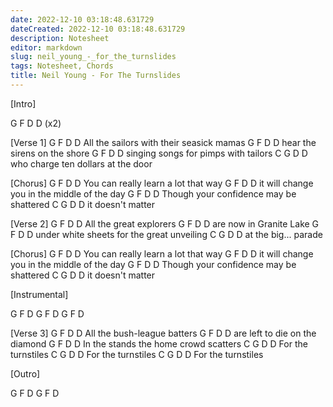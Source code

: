 ```yaml
---
date: 2022-12-10 03:18:48.631729
dateCreated: 2022-12-10 03:18:48.631729
description: Notesheet
editor: markdown
slug: neil_young_-_for_the_turnslides
tags: Notesheet, Chords
title: Neil Young - For The Turnslides
---
```


[Intro]

G F D D (x2)

[Verse 1]
G F D D
All the sailors with their seasick mamas
G F D D
hear the sirens on the shore
G F D D
singing songs for pimps with tailors
C G D D
who charge ten dollars at the door

[Chorus]
G F D D
You can really learn a lot that way
G F D D
it will change you in the middle of the day
G F D D
Though your confidence may be shattered
C G D D
it doesn't matter

[Verse 2]
G F D D
All the great explorers
G F D D
are now in Granite Lake
G F D D
under white sheets for the great unveiling
C G D D
at the big... parade

[Chorus]
G F D D
You can really learn a lot that way
G F D D
it will change you in the middle of the day
G F D D
Though your confidence may be shattered
C G D D
it doesn't matter

[Instrumental]

G F D G F D G F D

[Verse 3]
G F D D
All the bush-league batters
G F D D
are left to die on the diamond
G F D D
In the stands the home crowd scatters
C G D D
For the turnstiles
C G D D
For the turnstiles
C G D D
For the turnstiles

[Outro]

G F D G F D
